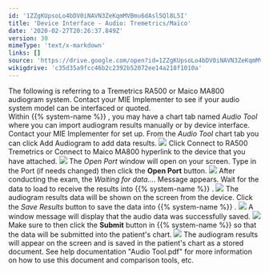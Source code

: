 ```yaml
---
id: '1ZZgKUpsoLo4bDV0iNAVN3ZeKqmMVBmu6dAsl5Ql8L5I'
title: 'Device Interface - Audio: Tremetrics/Maico'
date: '2020-02-27T20:26:37.849Z'
version: 30
mimeType: 'text/x-markdown'
links: []
source: 'https://drive.google.com/open?id=1ZZgKUpsoLo4bDV0iNAVN3ZeKqmMVBmu6dAsl5Ql8L5I'
wikigdrive: 'c35d35a9fcc46b2c2392b52072ee14a218f1010a'
---
```

The following is referring to a Tremetrics RA500 or Maico MA800 audiogram system. Contact your MIE Implementer to see if your audio system model can be interfaced or quoted.  
Within {{% system-name %}} , you may have a chart tab named *Audio Tool* where you can import audiogram results manually or by device interface. Contact your MIE Implementer for set up. From the *Audio Tool* chart tab you can click Add Audiogram to add data results.
![](../device-interface-audio-tremetrics-maico.assets/63f90f377c62e7b16442edce0c25dd33.png)
Click Connect to RA500 Tremetrics or Connect to Maico MA800 hyperlink to the device that you have attached.
![](../device-interface-audio-tremetrics-maico.assets/507a34e1b2e3df33db6d1c8339356c55.png)
The *Open Port* window will open on your screen. Type in the Port (if needs changed) then click the **Open Port** button.
![](../device-interface-audio-tremetrics-maico.assets/cf9e17000da83b8b1237956b71acf9c9.png)
After conducting the exam, the *Waiting for data….* Message appears. Wait for the data to load to receive the results into {{% system-name %}} .
![](../device-interface-audio-tremetrics-maico.assets/f74f380757ccb4127c4fe3d9298fa3cd.png)
The audiogram results data will be shown on the screen from the device. Click the *Save Results* button to save the data into {{% system-name %}} .
![](../device-interface-audio-tremetrics-maico.assets/8e8380dc286cb1bf8a0597abf5de0889.png)
A window message will display that the audio data was successfully saved.
![](../device-interface-audio-tremetrics-maico.assets/bf23e82bc14b50729279d0f26e6a60a0.png)
Make sure to then click the **Submit** button in {{% system-name %}} so that the data will be submitted into the patient's chart.
![](../device-interface-audio-tremetrics-maico.assets/d74811459929c33e89aa25b04547f24f.png)
The audiogram results will appear on the screen and is saved in the patient's chart as a stored document. See help documentation "Audio Tool.pdf" for more information on how to use this document and comparison tools, etc.
